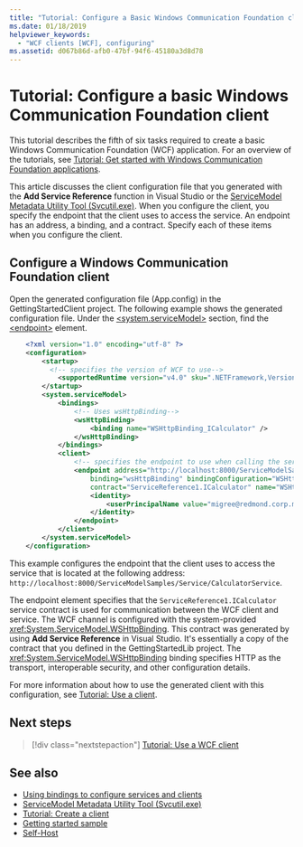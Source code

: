 ```yaml
---
title: "Tutorial: Configure a Basic Windows Communication Foundation client"
ms.date: 01/18/2019
helpviewer_keywords:
  - "WCF clients [WCF], configuring"
ms.assetid: d067b86d-afb0-47bf-94f6-45180a3d8d78
---
```

# Tutorial: Configure a basic Windows Communication Foundation client

This tutorial describes the fifth of six tasks required to create a basic Windows Communication Foundation (WCF) application. For an overview of the tutorials, see [Tutorial: Get started with Windows Communication Foundation applications](getting-started-tutorial.md).

This article discusses the client configuration file that you generated with the **Add Service Reference** function in Visual Studio or the [ServiceModel Metadata Utility Tool (Svcutil.exe)](servicemodel-metadata-utility-tool-svcutil-exe.md). When you configure the client, you specify the endpoint that the client uses to access the service. An endpoint has an address, a binding, and a contract. Specify each of these items when you configure the client.

## Configure a Windows Communication Foundation client

Open the generated configuration file (App.config) in the GettingStartedClient project. The following example shows the generated configuration file. Under the [\<system.serviceModel>](../../../docs/framework/configure-apps/file-schema/wcf/system-servicemodel.md) section, find the [\<endpoint>](https://msdn.microsoft.com/library/13aa23b7-2f08-4add-8dbf-a99f8127c017) element.

```xml
    <?xml version="1.0" encoding="utf-8" ?>
    <configuration>
        <startup>
          <!-- specifies the version of WCF to use-->
            <supportedRuntime version="v4.0" sku=".NETFramework,Version=v4.5,Profile=Client" />
        </startup>
        <system.serviceModel>
            <bindings>
                <!-- Uses wsHttpBinding-->
                <wsHttpBinding>
                    <binding name="WSHttpBinding_ICalculator" />
                </wsHttpBinding>
            </bindings>
            <client>
                <!-- specifies the endpoint to use when calling the service -->
                <endpoint address="http://localhost:8000/ServiceModelSamples/Service/CalculatorService"
                    binding="wsHttpBinding" bindingConfiguration="WSHttpBinding_ICalculator"
                    contract="ServiceReference1.ICalculator" name="WSHttpBinding_ICalculator">
                    <identity>
                        <userPrincipalName value="migree@redmond.corp.microsoft.com" />
                    </identity>
                </endpoint>
            </client>
        </system.serviceModel>
    </configuration>
```

This example configures the endpoint that the client uses to access the service that is located at the following address: `http://localhost:8000/ServiceModelSamples/Service/CalculatorService`.

The endpoint element specifies that the `ServiceReference1.ICalculator` service contract is used for communication between the WCF client and service. The WCF channel is configured with the system-provided <xref:System.ServiceModel.WSHttpBinding>. This contract was generated by using **Add Service Reference** in Visual Studio. It's essentially a copy of the contract that you defined in the GettingStartedLib project. The <xref:System.ServiceModel.WSHttpBinding> binding specifies HTTP as the transport, interoperable security, and other configuration details.

For more information about how to use the generated client with this configuration, see [Tutorial: Use a client](how-to-use-a-wcf-client.md).

## Next steps

> [!div class="nextstepaction"]
> [Tutorial: Use a WCF client](how-to-use-a-wcf-client.md)

## See also

- [Using bindings to configure services and clients](using-bindings-to-configure-services-and-clients.md)
- [ServiceModel Metadata Utility Tool (Svcutil.exe)](servicemodel-metadata-utility-tool-svcutil-exe.md)
- [Tutorial: Create a client](how-to-create-a-wcf-client.md)
- [Getting started sample](samples/getting-started-sample.md)
- [Self-Host](samples/self-host.md)